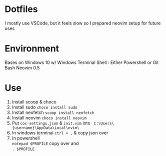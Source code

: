 # Dotfiles
I mostly use VSCode, but it feels slow
so I prepared neovim setup for future uses

# Environment 
Bases on Windows 10 w/ Windows Terminal 
Shell : Either Powershell or Git Bash
Neovim 0.5

# Use
1. Install scoop & choco
2. Install sudo
```choco install sudo```
3. Install neofetch
```scoop install neofetch```
4. Install neovim
```choco install neovim```
5. Put `coc-settings.json` & `init.vim` into
``` C:\Users\{username}\AppData\Local\nvim\```
6. In windows terminal `ctrl + ,` & copy json over
7. In powershell   
`notepad $PROFILE` copy over and  
`. $PROFILE` 
